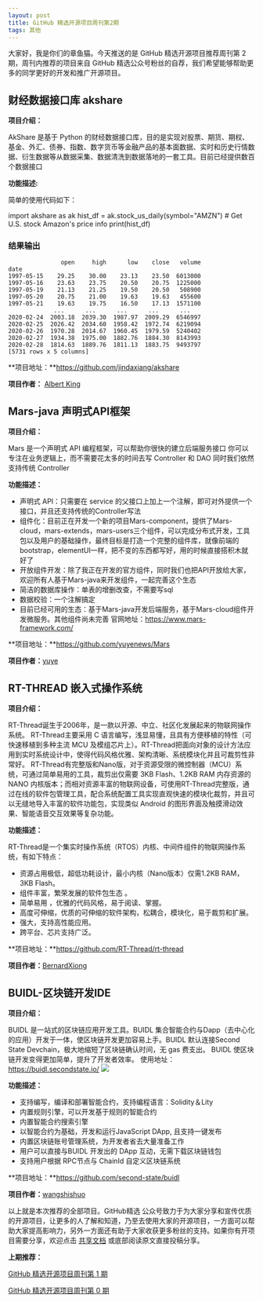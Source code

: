 ```yaml
---
layout: post
title: GitHub 精选开源项目周刊第2期
tags: 其他
---
```


大家好，我是你们的章鱼猫。今天推送的是 GitHub 精选开源项目推荐周刊第 2 期，周刊内推荐的项目来自 GitHub 精选公众号粉丝的自荐，我们希望能够帮助更多的同学更好的开发和推广开源项目。

## 财经数据接口库 akshare
**项目介绍：**

AkShare 是基于 Python 的财经数据接口库，目的是实现对股票、期货、期权、基金、外汇、债券、指数、数字货币等金融产品的基本面数据、实时和历史行情数据、衍生数据等从数据采集、数据清洗到数据落地的一套工具。目前已经提供数百个数据接口

**功能描述:**

简单的使用代码如下：

import akshare as ak
hist_df = ak.stock_us_daily(symbol="AMZN")  # Get U.S. stock Amazon's price info
print(hist_df)

### 结果输出
```
               open     high      low    close   volume
date                                                   
1997-05-15    29.25    30.00    23.13    23.50  6013000
1997-05-16    23.63    23.75    20.50    20.75  1225000
1997-05-19    21.13    21.25    19.50    20.50   508900
1997-05-20    20.75    21.00    19.63    19.63   455600
1997-05-21    19.63    19.75    16.50    17.13  1571100
             ...      ...      ...      ...      ...
2020-02-24  2003.18  2039.30  1987.97  2009.29  6546997
2020-02-25  2026.42  2034.60  1958.42  1972.74  6219094
2020-02-26  1970.28  2014.67  1960.45  1979.59  5240402
2020-02-27  1934.38  1975.00  1882.76  1884.30  8143993
2020-02-28  1814.63  1889.76  1811.13  1883.75  9493797
[5731 rows x 5 columns]
```

**项目地址：**https://github.com/jindaxiang/akshare

**项目作者：** [Albert King](https://github.com/jindaxiang)

## Mars-java 声明式API框架
**项目介绍：**

Mars 是一个声明式 API 编程框架，可以帮助你很快的建立后端服务接口
你可以专注在业务逻辑上，而不需要花太多的时间去写 Controller 和 DAO
同时我们依然支持传统 Controller

**功能描述：**

* 声明式 API：只需要在 service 的父接口上加上一个注解，即可对外提供一个接口，并且还支持传统的Controller写法
* 组件化：目前正在开发一个新的项目Mars-component，提供了Mars-cloud，mars-extends，mars-users三个组件，可以完成分布式开发，工具包以及用户的基础操作，最终目标是打造一个完整的组件库，就像前端的bootstrap，elementUI一样，把不变的东西都写好，用的时候直接搭积木就好了
* 开放组件开发：除了我正在开发的官方组件，同时我们也把API开放给大家，欢迎所有人基于Mars-java来开发组件，一起完善这个生态
* 简洁的数据库操作：单表的增删改查，不需要写sql
* 数据校验：一个注解搞定
* 目前已经可用的生态：基于Mars-java开发后端服务，基于Mars-cloud组件开发微服务。其他组件尚未完善
官网地址：https://www.mars-framework.com/

**项目地址：**https://github.com/yuyenews/Mars

**项目作者：**[yuye](https://github.com/yuyenews)

## RT-THREAD 嵌入式操作系统
**项目介绍：**

RT-Thread诞生于2006年，是一款以开源、中立、社区化发展起来的物联网操作系统。 RT-Thread主要采用 C 语言编写，浅显易懂，且具有方便移植的特性（可快速移植到多种主流 MCU 及模组芯片上）。RT-Thread把面向对象的设计方法应用到实时系统设计中，使得代码风格优雅、架构清晰、系统模块化并且可裁剪性非常好。
RT-Thread有完整版和Nano版，对于资源受限的微控制器（MCU）系统，可通过简单易用的工具，裁剪出仅需要 3KB Flash、1.2KB RAM 内存资源的 NANO 内核版本；而相对资源丰富的物联网设备，可使用RT-Thread完整版，通过在线的软件包管理工具，配合系统配置工具实现直观快速的模块化裁剪，并且可以无缝地导入丰富的软件功能包，实现类似 Android 的图形界面及触摸滑动效果、智能语音交互效果等复杂功能。

**功能描述：**

RT-Thread是一个集实时操作系统（RTOS）内核、中间件组件的物联网操作系统，有如下特点：

* 资源占用极低，超低功耗设计，最小内核（Nano版本）仅需1.2KB RAM，3KB Flash。
* 组件丰富，繁荣发展的软件包生态 。
* 简单易用 ，优雅的代码风格，易于阅读、掌握。
* 高度可伸缩，优质的可伸缩的软件架构，松耦合，模块化，易于裁剪和扩展。
* 强大，支持高性能应用。
* 跨平台、芯片支持广泛。

**项目地址：**https://github.com/RT-Thread/rt-thread

**项目作者：**[BernardXiong](https://github.com/RT-Thread/rt-thread)

## BUIDL-区块链开发IDE
**项目介绍：**

BUIDL 是一站式的区块链应用开发工具。BUIDL 集合智能合约与Dapp（去中心化的应用）开发于一体，使区块链开发更加容易上手。BUIDL 默认连接Second State Devchain，极大地缩短了区块链确认时间，无 gas 费支出。
BUIDL 使区块链开发变得更加简单，提升了开发者效率。
使用地址：https://buidl.secondstate.io/
![](https://cdn.nlark.com/yuque/0/2020/png/1385017/1588736874591-6b7c00de-54b5-46f0-9f07-3b9b5191869c.png)

**功能描述：**
* 支持编写，编译和部署智能合约，支持编程语言：Solidity＆Lity
* 内置规则引擎，可以开发基于规则的智能合约
* 内置智能合约搜索引擎
* 以智能合约为基础，开发和运行JavaScript DApp, 且支持一键发布
* 内置区块链账号管理系统，为开发者省去大量准备工作
* 用户可以直接与BUIDL 开发出的 DApp 互动，无需下载区块链钱包
* 支持用户根据 RPC节点与 ChainId 自定义区块链系统

**项目地址：**https://github.com/second-state/buidl

**项目作者：**[wangshishuo](https://github.com/wangshishuo)

以上就是本次推荐的全部项目。GitHub精选 公众号致力于为大家分享和宣传优质的开源项目，让更多的人了解和知道，乃至去使用大家的开源项目，一方面可以帮助大家提高影响力，另外一方面还有助于大家收获更多粉丝的支持。如果你有开项目需要分享，欢迎点击 [共享文档](https://www.yuque.com/g/loonggg/febxd7/wvs0z6/collaborator/join?token=bVhhgBw5Rw0xM0Qj) 或底部阅读原文直接投稿分享。

**上期推荐：**

[GitHub 精选开源项目周刊第 1 期](https://mp.weixin.qq.com/s?__biz=MzA3MzE4ODY0Mg==&mid=2455984989&idx=1&sn=aaec500b7374fd6dca20c539f0d6a8b7&chksm=88852f10bff2a606fd3da4bc6e177d4b02b1f8033adfd9a88ce718163947a0f576d2ffe7450a&token=148059737&lang=zh_CN#rd)

[GitHub 精选开源项目周刊第 0 期](https://mp.weixin.qq.com/s?__biz=MzA3MzE4ODY0Mg==&mid=2455984989&idx=2&sn=ff43140e282ebe3640d713113fabfa3e&chksm=88852f10bff2a60671b08bcec38f406e5cd7ce029f3b57b5af2abcaffb3ea8f0fa2d2bc609be&token=148059737&lang=zh_CN#rd)